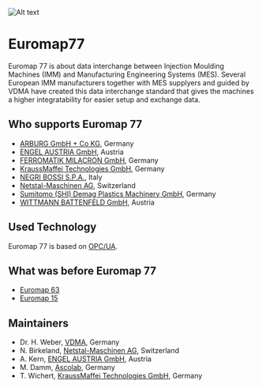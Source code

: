 ![Alt text](http://www.vdma.org/image/journal/article?img_id=2281772&t=1379934742609 "Euromap - European Plastics and Rubber Machinery")

# Euromap77
Euromap 77 is about data interchange between Injection Moulding Machines (IMM) and Manufacturing Engineering Systems (MES). 
Several European IMM manufacturers together with MES supplyers and guided by VDMA have created this data interchange standard that gives the machines a higher integratability for easier setup
and exchange data.  

## Who supports Euromap 77
* [ARBURG GmbH + Co KG](https://www.arburg.com), Germany
* [ENGEL AUSTRIA GmbH](https://www.engelglobal.com), Austria 
* [FERROMATIK MILACRON GmbH](http://www.milacron.com/our-brands/ferromatik/), Germany
* [KraussMaffei Technologies GmbH](http://www.kraussmaffei.de/), Germany 
* [NEGRI BOSSI S.P.A.](http://www.negribossi.com/), Italy 
* [Netstal-Maschinen AG](http://www.netstal.com), Switzerland 
* [Sumitomo (SHI) Demag Plastics Machinery GmbH](http://www.sumitomo-shi-demag.eu), Germany
* [WITTMANN BATTENFELD GmbH](http://www.wittmann-group.com/), Austria

## Used Technology
Euromap 77 is based on [OPC/UA](https://opcfoundation.org/).

## What was before Euromap 77
* [Euromap 63](http://www.euromap.org/euromap-63)
* [Euromap 15](http://www.euromap.org/euromap-15)

## Maintainers
* Dr. H. Weber, [VDMA](http://www.vdma.org), Germany
* N. Birkeland, [Netstal-Maschinen AG](http://www.netstal.com), Switzerland
* A. Kern, [ENGEL AUSTRIA GmbH](https://www.engelglobal.com), Austria
* M. Damm, [Ascolab](http://ascolab.com), Germany
* T. Wichert, [KraussMaffei Technologies GmbH](http://www.kraussmaffei.de/), Germany
